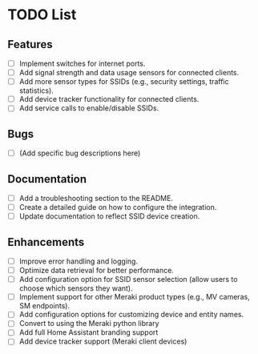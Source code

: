 # TODO List

## Features

- [ ] Implement switches for internet ports.
- [ ] Add signal strength and data usage sensors for connected clients.
- [ ] Add more sensor types for SSIDs (e.g., security settings, traffic statistics).
- [ ] Add device tracker functionality for connected clients.
- [ ] Add service calls to enable/disable SSIDs.

## Bugs

- [ ] (Add specific bug descriptions here)

## Documentation

- [ ] Add a troubleshooting section to the README.
- [ ] Create a detailed guide on how to configure the integration.
- [ ] Update documentation to reflect SSID device creation.

## Enhancements

- [ ] Improve error handling and logging.
- [ ] Optimize data retrieval for better performance.
- [ ] Add configuration option for SSID sensor selection (allow users to
      choose which sensors they want).
- [ ] Implement support for other Meraki product types (e.g., MV cameras,
      SM endpoints).
- [ ] Add configuration options for customizing device and entity names.
- [ ] Convert to using the Meraki python library
- [ ] Add full Home Assistant branding support
- [ ] Add device tracker support (Meraki client devices)
